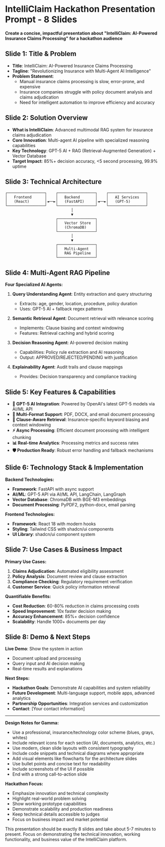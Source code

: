 # IntelliClaim Hackathon Presentation Prompt - 8 Slides

**Create a concise, impactful presentation about "IntelliClaim: AI-Powered Insurance Claims Processing" for a hackathon audience**

## **Slide 1: Title & Problem**
- **Title**: IntelliClaim: AI-Powered Insurance Claims Processing
- **Tagline**: "Revolutionizing Insurance with Multi-Agent AI Intelligence"
- **Problem Statement**: 
  - Manual insurance claims processing is slow, error-prone, and expensive
  - Insurance companies struggle with policy document analysis and claims adjudication
  - Need for intelligent automation to improve efficiency and accuracy

## **Slide 2: Solution Overview**
- **What is IntelliClaim**: Advanced multimodal RAG system for insurance claims adjudication
- **Core Innovation**: Multi-agent AI pipeline with specialized reasoning capabilities
- **Key Technology**: GPT-5 AI + RAG (Retrieval-Augmented Generation) + Vector Database
- **Target Impact**: 85%+ decision accuracy, <5 second processing, 99.9% uptime

## **Slide 3: Technical Architecture**
```
┌─────────────────┐    ┌─────────────────┐    ┌─────────────────┐
│   Frontend      │    │   Backend       │    │   AI Services   │
│   (React)       │◄──►│   (FastAPI)     │◄──►│   (GPT-5)       │
└─────────────────┘    └─────────────────┘    └─────────────────┘
                              │
                              ▼
                       ┌─────────────────┐
                       │   Vector Store  │
                       │   (ChromaDB)    │
                       └─────────────────┘
                              │
                              ▼
                       ┌─────────────────┐
                       │   Multi-Agent   │
                       │   RAG Pipeline  │
                       └─────────────────┘
```

## **Slide 4: Multi-Agent RAG Pipeline**
**Four Specialized AI Agents:**

1. **Query Understanding Agent**: Entity extraction and query structuring
   - Extracts: age, gender, location, procedure, policy duration
   - Uses: GPT-5 AI + fallback regex patterns

2. **Semantic Retrieval Agent**: Document retrieval with relevance scoring
   - Implements: Clause biasing and context windowing
   - Features: Retrieval caching and hybrid scoring

3. **Decision Reasoning Agent**: AI-powered decision making
   - Capabilities: Policy rule extraction and AI reasoning
   - Output: APPROVED/REJECTED/PENDING with justification

4. **Explainability Agent**: Audit trails and clause mappings
   - Provides: Decision transparency and compliance tracking

## **Slide 5: Key Features & Capabilities**
- **🤖 GPT-5 AI Integration**: Powered by OpenAI's latest GPT-5 models via AI/ML API
- **📄 Multi-Format Support**: PDF, DOCX, and email document processing
- **🎯 Clause-Aware Retrieval**: Insurance-specific keyword biasing and context windowing
- **⚡ Async Processing**: Efficient document processing with intelligent chunking
- **📊 Real-time Analytics**: Processing metrics and success rates
- **🛡️ Production Ready**: Robust error handling and fallback mechanisms

## **Slide 6: Technology Stack & Implementation**
**Backend Technologies:**
- **Framework**: FastAPI with async support
- **AI/ML**: GPT-5 API via AI/ML API, LangChain, LangGraph
- **Vector Database**: ChromaDB with BGE-M3 embeddings
- **Document Processing**: PyPDF2, python-docx, email parsing

**Frontend Technologies:**
- **Framework**: React 18 with modern hooks
- **Styling**: Tailwind CSS with shadcn/ui components
- **UI Library**: shadcn/ui component system

## **Slide 7: Use Cases & Business Impact**
**Primary Use Cases:**
1. **Claims Adjudication**: Automated eligibility assessment
2. **Policy Analysis**: Document review and clause extraction
3. **Compliance Checking**: Regulatory requirement verification
4. **Customer Service**: Quick policy information retrieval

**Quantifiable Benefits:**
- **Cost Reduction**: 60-80% reduction in claims processing costs
- **Speed Improvement**: 10x faster decision making
- **Accuracy Enhancement**: 85%+ decision confidence
- **Scalability**: Handle 1000+ documents per day

## **Slide 8: Demo & Next Steps**
**Live Demo**: Show the system in action
- Document upload and processing
- Query input and AI decision making
- Real-time results and explanations

**Next Steps:**
- **Hackathon Goals**: Demonstrate AI capabilities and system reliability
- **Future Development**: Multi-language support, mobile apps, advanced analytics
- **Partnership Opportunities**: Integration services and customization
- **Contact**: [Your contact information]

---

**Design Notes for Gamma:**
- Use a professional, insurance/technology color scheme (blues, grays, whites)
- Include relevant icons for each section (AI, documents, analytics, etc.)
- Use modern, clean slide layouts with consistent typography
- Include code snippets and technical diagrams where appropriate
- Add visual elements like flowcharts for the architecture slides
- Use bullet points and concise text for readability
- Include screenshots of the UI if possible
- End with a strong call-to-action slide

**Hackathon Focus:**
- Emphasize innovation and technical complexity
- Highlight real-world problem solving
- Show working prototype capabilities
- Demonstrate scalability and production readiness
- Keep technical details accessible to judges
- Focus on business impact and market potential

This presentation should be exactly 8 slides and take about 5-7 minutes to present. Focus on demonstrating the technical innovation, working functionality, and business value of the IntelliClaim platform.
